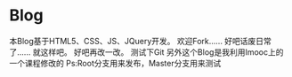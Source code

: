 # Blog
本Blog基于HTML5、CSS、JS、JQuery开发。 欢迎Fork...... 好吧话废日常了...... 就这样吧。 好吧再改一改。 测试下Git 另外这个Blog是我利用Imooc上的一个课程修改的 Ps:Root分支用来发布，Master分支用来测试
